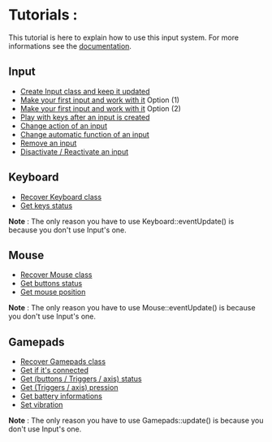 # Tutorials :

This tutorial is here to explain how to use this input system.
For more informations see the [documentation](https://github.com/Tama-sama/Inputs/blob/main/wiki/Documentation/_Documentation.md).


## Input
- [Create Input class and keep it updated]()
- [Make your first input and work with it]() Option (1)
- [Make your first input and work with it]() Option (2)
- [Play with keys after an input is created]()
- [Change action of an input]()
- [Change automatic function of an input]()
- [Remove an input]()
- [Disactivate / Reactivate an input]()

## Keyboard

- [Recover Keyboard class]()
- [Get keys status]()

**Note** : The only reason you have to use Keyboard::eventUpdate() is because you don't use Input's one.

## Mouse

- [Recover Mouse class]()
- [Get buttons status]()
- [Get mouse position]()

**Note** : The only reason you have to use Mouse::eventUpdate() is because you don't use Input's one.

## Gamepads

- [Recover Gamepads class]()
- [Get if it's connected]()
- [Get (buttons / Triggers / axis) status]()
- [Get (Triggers / axis) pression]()
- [Get battery informations]()
- [Set vibration]()

**Note** : The only reason you have to use Gamepads::update() is because you don't use Input's one.
